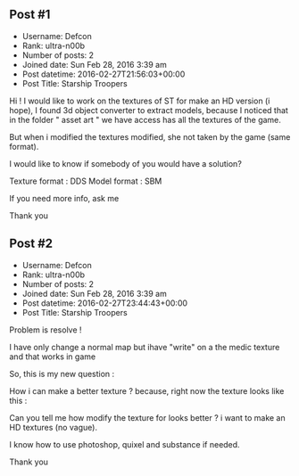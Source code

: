 ## Post #1
- Username: Defcon
- Rank: ultra-n00b
- Number of posts: 2
- Joined date: Sun Feb 28, 2016 3:39 am
- Post datetime: 2016-02-27T21:56:03+00:00
- Post Title: Starship Troopers

Hi !
I would like to work on the textures of ST for make an HD version (i hope), I found 3d object converter to extract models, because I noticed that in the folder " asset art " we have access has all the textures of the game.

But when i modified the textures modified, she not taken by the game (same format).

I would like to know if somebody of you would have a solution?

Texture format : DDS
Model format : SBM

If you need more info, ask me 

Thank you
## Post #2
- Username: Defcon
- Rank: ultra-n00b
- Number of posts: 2
- Joined date: Sun Feb 28, 2016 3:39 am
- Post datetime: 2016-02-27T23:44:43+00:00
- Post Title: Starship Troopers

Problem is resolve !

I have only change a normal map but ihave "write" on a the medic texture and that works in game 

So, this is my new question :

How i can make a better texture ? 
because, right now the texture looks like this : 

Can you tell me how modify the texture for looks better ? i want to make an HD textures (no vague).

I know how to use photoshop, quixel and substance if needed.

Thank you

